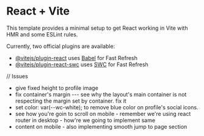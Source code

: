 # React + Vite

This template provides a minimal setup to get React working in Vite with HMR and some ESLint rules.

Currently, two official plugins are available:

- [@vitejs/plugin-react](https://github.com/vitejs/vite-plugin-react/blob/main/packages/plugin-react/README.md) uses [Babel](https://babeljs.io/) for Fast Refresh
- [@vitejs/plugin-react-swc](https://github.com/vitejs/vite-plugin-react-swc) uses [SWC](https://swc.rs/) for Fast Refresh

// Issues

- give fixed height to profile image
- fix container's margin --- see why the layout's main container is not respecting the margin set by container. fix it
- set color: var(--wc-white); to remove blue color on profile's social icons.
- see how you're goin to scroll on mobile - remember we're using react router in desktop - how're we going to implement same
- content on mobile - also implementing smooth jump to page section
